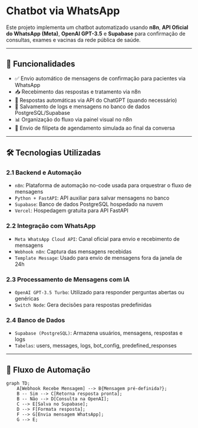 #  Chatbot via WhatsApp

Este projeto implementa um chatbot automatizado usando **n8n**, **API Oficial do WhatsApp (Meta)**, **OpenAI GPT-3.5** e **Supabase** para confirmação de consultas, exames e vacinas da rede pública de saúde.

---

## 📌 Funcionalidades

- ✅ Envio automático de mensagens de confirmação para pacientes via WhatsApp
- 📥 Recebimento das respostas e tratamento via n8n
- 🤖 Respostas automáticas via API do ChatGPT (quando necessário)
- 💾 Salvamento de logs e mensagens no banco de dados PostgreSQL/Supabase
- 📊 Organização do fluxo via painel visual no n8n
- 🧾 Envio de filipeta de agendamento simulada ao final da conversa

---

## 🛠️ Tecnologias Utilizadas

### 2.1 Backend e Automação

- `n8n`: Plataforma de automação no-code usada para orquestrar o fluxo de mensagens
- `Python + FastAPI`: API auxiliar para salvar mensagens no banco
- `Supabase`: Banco de dados PostgreSQL hospedado na nuvem
- `Vercel`: Hospedagem gratuita para API FastAPI

### 2.2 Integração com WhatsApp

- `Meta WhatsApp Cloud API`: Canal oficial para envio e recebimento de mensagens
- `Webhook n8n`: Captura das mensagens recebidas
- `Template Message`: Usado para envio de mensagens fora da janela de 24h

### 2.3 Processamento de Mensagens com IA

- `OpenAI GPT-3.5 Turbo`: Utilizado para responder perguntas abertas ou genéricas
- `Switch Node`: Gera decisões para respostas predefinidas

### 2.4 Banco de Dados

- `Supabase (PostgreSQL)`: Armazena usuários, mensagens, respostas e logs
- `Tabelas`: users, messages, logs, bot_config, predefined_responses

---

## 🔄 Fluxo de Automação

```mermaid
graph TD;
    A[Webhook Recebe Mensagem] --> B{Mensagem pré-definida?};
    B -- Sim --> C[Retorna resposta pronta];
    B -- Não --> D[Consulta na OpenAI];
    C --> E[Salva no Supabase];
    D --> F[Formata resposta];
    F --> G[Envia mensagem WhatsApp];
    G --> E;
